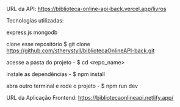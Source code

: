 URL da API: https://biblioteca-online-api-back.vercel.app/livros

Tecnologias utilizadas:

express.js
mongodb

clone esse repositório $ git clone https://github.com/stherystyll/bibliotecaOnlineAPI-back.git

acesse a pasta do projeto - 
$ cd <repo_name>

instale as dependências - 
$ npm install

abra outro terminal e rode o projeto - 
$ npm run dev

URL da Aplicação Frontend: https://bibliotecaonlineapi.netlify.app/
